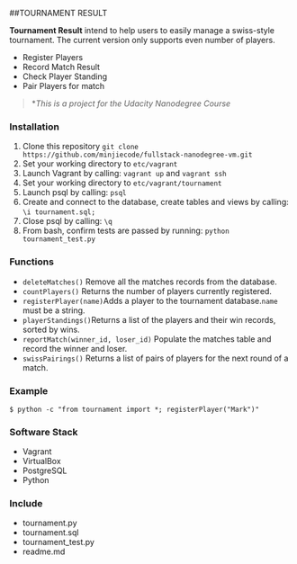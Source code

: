 ##TOURNAMENT RESULT

**Tournament Result** intend to help users to easily manage a swiss-style tournament. 
The current version only supports even number of players. 
- Register Players 
- Record Match Result
- Check Player Standing
- Pair Players for match

> \**This is a project for the Udacity Nanodegree Course*

### Installation

1. Clone this repository `git clone https://github.com/minjiecode/fullstack-nanodegree-vm.git`
2. Set your working directory to `etc/vagrant`
3. Launch Vagrant by calling: `vagrant up` and `vagrant ssh`
4. Set your working directory to `etc/vagrant/tournament`
5. Launch psql by calling: `psql`
6. Create and connect to the database, create tables and views by calling: `\i tournament.sql;`
7. Close psql by calling: `\q`
8. From bash, confirm tests are passed by running: `python tournament_test.py`

### Functions

- `deleteMatches()` Remove all the matches records from the database.
- `countPlayers()`  Returns the number of players currently registered.
- `registerPlayer(name)`Adds a player to the tournament database.`name` must be a string. 
- `playerStandings()`Returns a list of the players and their win records, sorted by wins. 
- `reportMatch(winner_id, loser_id)`  Populate the matches table and record the winner and loser.
- `swissPairings()` Returns a list of pairs of players for the next round of a match.

### Example

    $ python -c "from tournament import *; registerPlayer("Mark")"    

### Software Stack
- Vagrant
- VirtualBox
- PostgreSQL
- Python

### Include
- tournament.py
- tournament.sql
- tournament_test.py
- readme.md


